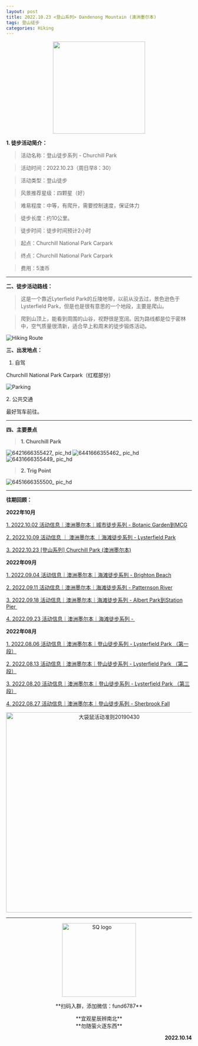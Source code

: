 ```yaml
---
layout: post
title: 2022.10.23 <登山系列> Dandenong Mountain (澳洲墨尔本)
tags: 登山徒步
categories: Hiking
---
```

<p align="center">
  <img width="250" src="https://user-images.githubusercontent.com/90954432/197183769-043b3cce-ffc5-439d-b355-fc227af37705.jpeg">
</p>

**1. 徒步活动简介：**

> 活动名称：登山徒步系列 - Churchill Park

> 活动时间：2022.10.23（周日早8：30）

> 活动类型：登山徒步

> 风景推荐星级：四颗星（好）

> 难易程度：中等，有爬升，需要控制速度，保证体力

> 徒步长度：约10公里。

> 徒步时间：徒步时间预计2小时

> 起点：Churchill National Park Carpark

> 终点：Churchill National Park Carpark

> 费用：5澳币

______________________________________________________________________________

**二、徒步活动路线：**

> 这是一个靠近Lyterfield Park的丘陵地带，以前从没去过，景色逊色于Lysterfield Park，但是也是很有意思的一个地段，主要是爬山。

> 爬到山顶上，能看到周围的山谷，视野很是宽阔。因为路线都是位于密林中，空气质量很清新，适合早上和周末的徒步锻炼活动。

![Hiking Route](https://user-images.githubusercontent.com/90954432/197325605-82c56c4a-5c3f-4eb0-b356-8da5d73d697f.jpg)

**三、出发地点：**

1. 自驾

Churchill National Park Carpark（红框部分）

![Parking](https://user-images.githubusercontent.com/90954432/197325618-975095eb-adf5-466e-90ae-3cbfe37cd064.jpg)

2. 公共交通

最好驾车前往。

_______________________________________________________________________________________________

**四、主要景点**

> **1. Churchill Park**

![6421666355427_ pic_hd](https://user-images.githubusercontent.com/90954432/197325655-db042ee2-c6ab-41d2-9be7-66914a45e300.jpg)
![6441666355462_ pic_hd](https://user-images.githubusercontent.com/90954432/197325667-41a8ea90-7d35-427e-8496-9e43eb891b01.jpg)
![6431666355449_ pic_hd](https://user-images.githubusercontent.com/90954432/197325664-40fec9e3-2909-47c3-991c-2a9e6a2149f0.jpg)

> **2. Trig Point**

![6451666355500_ pic_hd](https://user-images.githubusercontent.com/90954432/197325660-a6825b91-f67b-4f56-9825-a0ad915efbb8.jpg)
_______________________________________________________________________________________________

**往期回顾：**

**2022年10月**

[1. 2022.10.02 活动信息｜澳洲墨尔本｜城市徒步系列 - Botanic Garden到MCG](http://mp.weixin.qq.com/s?__biz=MzUxOTkxNjMwOA==&mid=2247484978&idx=1&sn=ed5136a1de4c66e2b13caea309ebb671&chksm=f9f31849ce84915fcc661481be2e4f021e4929eea9809e1e76e5d5bcb7be9de2da93369bdbbc&scene=21#wechat_redirect) 

[2. 2022.10.09 活动信息 ｜ 澳洲墨尔本 ｜海滩徒步系列 - Lysterfield Park](http://mp.weixin.qq.com/s?__biz=MzUxOTkxNjMwOA==&mid=2247485002&idx=1&sn=bbd47773ef48aaa6c63583dbb5efd88c&chksm=f9f31831ce849127d1a1f4dae22a577972e7fadcefa2182df92c0480116aa26773c8241231fe&scene=21#wechat_redirect) 

[3. 2022.10.23 [登山系列] Churchill Park (澳洲墨尔本)](https://2808118.github.io/myhike/hiking/2022/10/16/海洋徒步-Beamauris-Beach.html)

**2022年09月**

 [1. 2022.09.04 活动信息｜澳洲墨尔本｜海滩徒步系列 - Brighton Beach](http://mp.weixin.qq.com/s?__biz=MzUxOTkxNjMwOA==&mid=2247484887&idx=1&sn=0ac1c26615f42f2a8bfa5de6650e3f2d&chksm=f9f31bacce8492ba566188217e312eb29b93f333f2b650b313fba42171b23d0ea55c531fa0f0&scene=21#wechat_redirect) 

 [2. 2022.09.11 活动信息｜澳洲墨尔本｜海滩徒步系列 - Patternson River](http://mp.weixin.qq.com/s?__biz=MzUxOTkxNjMwOA==&mid=2247484911&idx=1&sn=78d7a051c7150c107acc5724620e7d0c&chksm=f9f31b94ce84928293f3fce04622c391b0e2123edd17e96a6a3121da2f8dc8bcfede5f58c282&scene=21#wechat_redirect) 

 [3. 2022.09.18 活动信息｜澳洲墨尔本｜海滩徒步系列 - Albert Park到Station Pier ](http://mp.weixin.qq.com/s?__biz=MzUxOTkxNjMwOA==&mid=2247484932&idx=1&sn=ca58606ae0c386a7b02e8d8dd2d00980&chksm=f9f3187fce84916931f9254bd5887992e0399a27b5e3ec575fc4faeaa387e3255c17dde78012&scene=21#wechat_redirect) 

[4. 2022.09.23 活动信息｜澳洲墨尔本｜海滩徒步系列 - ](http://mp.weixin.qq.com/s?__biz=MzUxOTkxNjMwOA==&mid=2247484955&idx=1&sn=8332e3ba1528657ddd38b4ef9629e32d&chksm=f9f31860ce8491765247027b6ff8deaae1e239dfcfc877ae91a7602053489afdca6f304932aa&scene=21#wechat_redirect) 

**2022年08月**

 [1. 2022.08.06 活动信息｜澳洲墨尔本｜登山徒步系列 - Lysterfield Park （第一段）](http://mp.weixin.qq.com/s?__biz=MzUxOTkxNjMwOA==&mid=2247484786&idx=1&sn=f9dfc1ab1e56f1a4957eafd48a376445&chksm=f9f31b09ce84921ff5ee7ff9603eaa6bb8cb9b99d3fe26efc7213087d378c6ac04d5eae16c95&scene=21#wechat_redirect) 

 [2. 2022.08.13 活动信息｜澳洲墨尔本｜登山徒步系列 - Lysterfield Park （第二段）](http://mp.weixin.qq.com/s?__biz=MzUxOTkxNjMwOA==&mid=2247484789&idx=1&sn=571d9139128d3f20b9173a9f7463bb1a&chksm=f9f31b0ece84921855520d95cbbd5bc3029aac54ba8b4d63b140d29a7de09b81895a1e97880a&scene=21#wechat_redirect) 

 [3. 2022.08.20 活动信息｜澳洲墨尔本｜登山徒步系列 - Lysterfield Park （第三段）](http://mp.weixin.qq.com/s?__biz=MzUxOTkxNjMwOA==&mid=2247484826&idx=1&sn=7425850bff3e7334520e921389ef671c&chksm=f9f31be1ce8492f76d9b95fbcf946856da969682802d87aa0d0a72c3f76c28e4d9d18d5c2e9d&scene=21#wechat_redirect) 

 [4. 2022.08.27 活动信息｜澳洲墨尔本｜登山徒步系列 - Sherbrook Fall](http://mp.weixin.qq.com/s?__biz=MzUxOTkxNjMwOA==&mid=2247484859&idx=1&sn=70e596e4b91c9efe09e97136aa120efe&chksm=f9f31bc0ce8492d66b9c238f4bd299a2e41f9aadfcbd155b01b77f521229ef12aaf755f46504&scene=21#wechat_redirect) 

<p align="center">
<img width="543" alt="大袋鼠活动准则20190430" src="https://user-images.githubusercontent.com/90954432/197184791-50268d4a-839c-42a5-b42f-957043f80b9d.png">
</p>

_______________________________________________________________________________________________

<p align="center">
 <img width="200" src="https://user-images.githubusercontent.com/90954432/197184555-b5b5ec10-1b51-4814-ba33-082bf7925316.jpg" alt="SQ logo">
</p>

<p align="center">**扫码入群，添加微信：fund6787**</p>

<p align="center">
 **宜观星辰辨南北**
  <br>
 **勿随萤火逐东西**
</p>

<p align="right"><strong>2022.10.14</strong></p>
